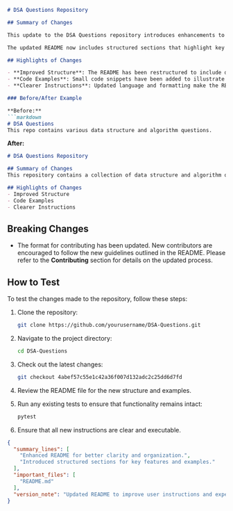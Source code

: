 ```markdown
# DSA Questions Repository

## Summary of Changes

This update to the DSA Questions repository introduces enhancements to the README file, providing clearer instructions and better organization of content. The goal of these changes is to improve the accessibility of information for developers and contributors, ensuring that users can quickly find what they need without unnecessary confusion.

The updated README now includes structured sections that highlight key features, provide before-and-after examples for clarity, and outline any breaking changes that users should be aware of. These enhancements aim to streamline the onboarding process for new contributors and improve the overall user experience.

## Highlights of Changes

- **Improved Structure**: The README has been restructured to include distinct sections for features, examples, breaking changes, and testing instructions.
- **Code Examples**: Small code snippets have been added to illustrate usage, making it easier for users to understand how to implement the DSA questions effectively.
- **Clearer Instructions**: Updated language and formatting make the README more user-friendly, reducing ambiguity in the instructions.

### Before/After Example

**Before:**
```markdown
# DSA Questions
This repo contains various data structure and algorithm questions.
```

**After:**
```markdown
# DSA Questions Repository

## Summary of Changes
This repository contains a collection of data structure and algorithm questions designed for practice and improvement.

## Highlights of Changes
- Improved Structure
- Code Examples
- Clearer Instructions
```

## Breaking Changes

- The format for contributing has been updated. New contributors are encouraged to follow the new guidelines outlined in the README. Please refer to the **Contributing** section for details on the updated process.

## How to Test

To test the changes made to the repository, follow these steps:

1. Clone the repository:
   ```bash
   git clone https://github.com/yourusername/DSA-Questions.git
   ```
   
2. Navigate to the project directory:
   ```bash
   cd DSA-Questions
   ```

3. Check out the latest changes:
   ```bash
   git checkout 4abef57c55e1c42a36f007d132adc2c25dd6d7fd
   ```

4. Review the README file for the new structure and examples.

5. Run any existing tests to ensure that functionality remains intact:
   ```bash
   pytest
   ```

6. Ensure that all new instructions are clear and executable.

```json
{
  "summary_lines": [
    "Enhanced README for better clarity and organization.",
    "Introduced structured sections for key features and examples."
  ],
  "important_files": [
    "README.md"
  ],
  "version_note": "Updated README to improve user instructions and experience."
}
```
```